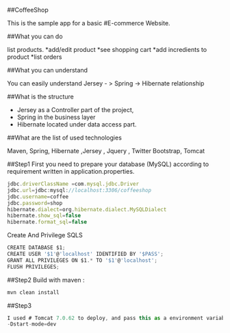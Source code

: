 
##CoffeeShop

This is the sample app for a basic #E-commerce Website.

##What you can do

list products.
*add/edit  product
*see shopping cart
*add incredients to product
*list orders

##What you can understand

You can easily understand Jersey - > Spring -> Hibernate relationship

##What is the structure

* Jersey as a Controller part of the project,
* Spring in the business layer
* Hibernate located under data access part.


##What are  the list of used technologies

Maven, Spring, Hibernate ,Jersey , Jquery , Twitter Bootstrap, Tomcat

##Step1
First you need to prepare your database (MySQL) according to requirement written in  application.properties.

```javascript
jdbc.driverClassName =com.mysql.jdbc.Driver
jdbc.url=jdbc:mysql://localhost:3306/coffeeshop
jdbc.username=coffee
jdbc.password=shop
hibernate.dialect=org.hibernate.dialect.MySQLDialect
hibernate.show_sql=false
hibernate.format_sql=false
```
Create And Privilege SQLS 

```javascript
CREATE DATABASE $1;
CREATE USER '$1'@'localhost' IDENTIFIED BY '$PASS';
GRANT ALL PRIVILEGES ON $1.* TO '$1'@'localhost';
FLUSH PRIVILEGES;
```
##Step2
 Build with maven :
 ```javascript
 mvn clean install
```
##Step3
 ```javascript
I used # Tomcat 7.0.62 to deploy, and pass this as a environment variable to initialize your DB.
-Dstart-mode=dev
```



